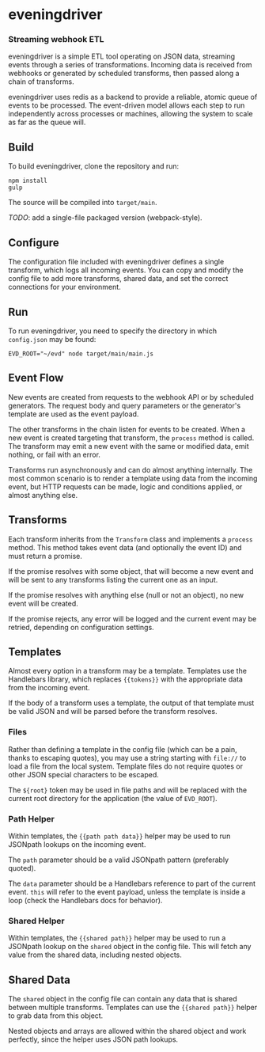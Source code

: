 # eveningdriver
### Streaming webhook ETL

eveningdriver is a simple ETL tool operating on JSON data, streaming events
through a series of transformations. Incoming data is received from webhooks
or generated by scheduled transforms, then passed along a chain of transforms.

eveningdriver uses redis as a backend to provide a reliable, atomic queue
of events to be processed. The event-driven model allows each step to run
independently across processes or machines, allowing the system to scale
as far as the queue will.

## Build
To build eveningdriver, clone the repository and run:
```
npm install
gulp
```
The source will be compiled into `target/main`.

*TODO*: add a single-file packaged version (webpack-style).

## Configure
The configuration file included with eveningdriver defines a single
transform, which logs all incoming events. You can copy and modify the
config file to add more transforms, shared data, and set the correct
connections for your environment.

## Run
To run eveningdriver, you need to specify the directory in which
`config.json` may be found:
```
EVD_ROOT="~/evd" node target/main/main.js
```

## Event Flow
New events are created from requests to the webhook API or by scheduled
generators. The request body and query parameters or the generator's
template are used as the event payload.

The other transforms in the chain listen for events to be created. When a
new event is created targeting that transform, the `process` method is
called. The transform may emit a new event with the same or modified data,
emit nothing, or fail with an error.

Transforms run asynchronously and can do almost anything internally. The
most common scenario is to render a template using data from the incoming
event, but HTTP requests can be made, logic and conditions applied, or
almost anything else.

## Transforms
Each transform inherits from the `Transform` class and implements a
`process` method. This method takes event data (and optionally the event
ID) and must return a promise.

If the promise resolves with some object, that will become a new event
and will be sent to any transforms listing the current one as an input.

If the promise resolves with anything else (null or not an object), no
new event will be created.

If the promise rejects, any error will be logged and the current event
may be retried, depending on configuration settings.

## Templates
Almost every option in a transform may be a template. Templates use the
Handlebars library, which replaces `{{tokens}}` with the appropriate
data from the incoming event.

If the body of a transform uses a template, the output of that template
must be valid JSON and will be parsed before the transform resolves.

### Files
Rather than defining a template in the config file (which can be a pain,
thanks to escaping quotes), you may use a string starting with `file://`
to load a file from the local system. Template files do not require
quotes or other JSON special characters to be escaped.

The `${root}` token may be used in file paths and will be replaced with
the current root directory for the application (the value of `EVD_ROOT`).

### Path Helper
Within templates, the `{{path path data}}` helper may be used to run
JSONpath lookups on the incoming event.

The `path` parameter should be a valid JSONpath pattern (preferably
quoted).

The `data` parameter should be a Handlebars reference to part of the
current event. `this` will refer to the event payload, unless the
template is inside a loop (check the Handlebars docs for behavior).

### Shared Helper
Within templates, the `{{shared path}}` helper may be used to run a
JSONpath lookup on the `shared` object in the config file. This will
fetch any value from the shared data, including nested objects.

## Shared Data
The `shared` object in the config file can contain any data that is
shared between multiple transforms. Templates can use the
`{{shared path}}` helper to grab data from this object.

Nested objects and arrays are allowed within the shared object and
work perfectly, since the helper uses JSON path lookups.
